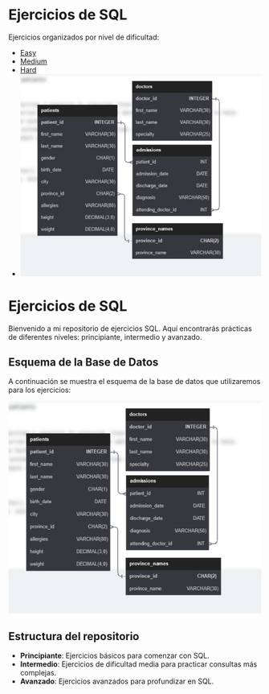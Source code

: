 # Ejercicios de SQL

Ejercicios organizados por nivel de dificultad:

- [Easy](principiante/)
- [Medium](Intermedio/)
- [Hard](Avanzado/)
- ![Texto alternativo de la imagen](https://github.com/JorgeIvan88/Ejercicios_SQL/blob/main/Database%20SQL%20Schema.png?raw=true)


# Ejercicios de SQL

Bienvenido a mi repositorio de ejercicios SQL. Aquí encontrarás prácticas de diferentes niveles: principiante, intermedio y avanzado.

## Esquema de la Base de Datos
A continuación se muestra el esquema de la base de datos que utilizaremos para los ejercicios:

![Esquema de la base de datos](Database%20SQL%20Schema.png)

## Estructura del repositorio

- **Principiante**: Ejercicios básicos para comenzar con SQL.
- **Intermedio**: Ejercicios de dificultad media para practicar consultas más complejas.
- **Avanzado**: Ejercicios avanzados para profundizar en SQL.

